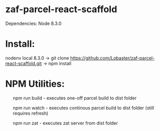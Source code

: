 # zaf-parcel-react-scaffold
Dependencies: Node 8.3.0

# Install:
nodenv local 8.3.0 -> git clone https://github.com/Lobaster/zaf-parcel-react-scaffold.git -> npm install

# NPM Utilities:
<ul>npm run build - executes one-off parcel build to dist folder</ul>
<ul>npm run watch - executes continous parcel build to dist folder (still requires refresh)</ul>
<ul>npm run zat - executes zat server from dist folder</ul>


